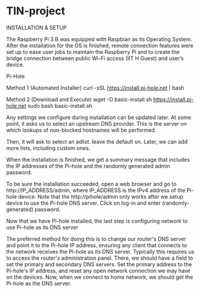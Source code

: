 # TIN-project
INSTALLATION & SETUP

The Raspberry Pi 3 B was equipped with Raspbian as its Operating System. After the installation for the OS is finished, 
remote connection features were set up to ease user jobs to maintain the Raspberry Pi and to create the bridge connection 
between public Wi-Fi access (IIT H Guest) and user’s device.


Pi-Hole

Method 1 (Automated Installer)
curl -sSL https://install.pi-hole.net | bash

Method 2 (Download and Execute)
wget -O basic-install.sh https://install.pi-hole.net
sudo bash basic-install.sh

Any settings we configure during installation can be updated later. 
At some point, it asks us to select an upstream DNS provider. This is the server on which lookups of non-blocked hostnames will be performed.

Then, it will ask to select an adlist. leave the default on. Later, we can add more lists, including custom ones.

When the installation is finished, we get a summary message that includes the IP addresses of the Pi-hole and the randomly generated admin password.

To be sure the installation succeeded, open a web browser and go to http://IP_ADDRESS/admin, where IP_ADDRESS is the IPv4 address of the Pi-hole device. 
Note that the http://pihole/admin only works after we setup device to use the Pi-hole DNS server. Click on log-in and enter (randomly-generated) password. 

 
Now that we have Pi-hole installed, the last step is configuring network to use Pi-hole as its DNS server

The preferred method for doing this is to change our router's DNS server and point it to the Pi-hole IP address, ensuring any client that connects to the network receives the Pi-hole as its DNS server. Typically this requires us to access the router's administration panel. There, we should have a field to set the primary and secondary DNS servers. Set the primary address to the Pi-hole's IP address, and reset any open network connection we may have on the devices. Now, when we connect to home network, we should get the Pi-hole as the DNS server.
